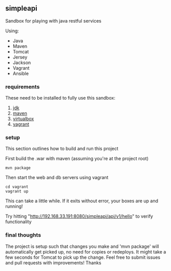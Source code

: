 ## simpleapi
Sandbox for playing with java restful services

Using:
* Java
* Maven
* Tomcat
* Jersey
* Jackson
* Vagrant
* Ansible

### requirements
These need to be installed to fully use this sandbox:

1. [jdk](http://www.oracle.com/technetwork/java/javase/downloads/index.html)
2. [maven](http://maven.apache.org/download.cgi)
3. [virtualbox](https://www.virtualbox.org/wiki/Downloads)
4. [vagrant](http://www.vagrantup.com/downloads.html)

### setup
This section outlines how to build and run this project

First build the .war with maven (assuming you're at the project root)
```
mvn package
```

Then start the web and db servers using vagrant
```
cd vagrant
vagrant up
```

This can take a little while. If it exits without error, your boxes are up and running!

Try hitting "http://192.168.33.191:8080/simpleapi/api/v1/hello" to verify functionality

### final thoughts
The project is setup such that changes you make and 'mvn package' will automatically get picked up, no need for copies or redeploys. It might take a few seconds for Tomcat to pick up the change. Feel free to submit issues and pull requests with improvements\! Thanks